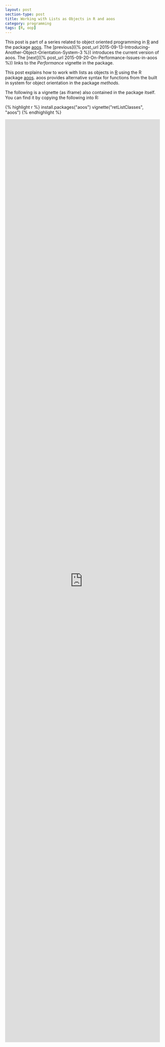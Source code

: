 ```yaml
---
layout: post
section-type: post
title: Working with Lists as Objects in R and aoos
category: programming
tags: [R, oop]
---
```


This post is part of a series related to object oriented programming
in [R](https://cran.r-project.org/) and the package
[aoos](https://cran.r-project.org/package=aoos). The [previous]({% post_url 2015-09-13-Introducing-Another-Object-Orientation-System-3 %}) introduces the
current version of aoos. The [next]({% post_url 2015-09-20-On-Performance-Issues-in-aoos %}) links to the
*Performance* vignette in the package.

This post explains how to work with lists as objects in
[R](https://cran.r-project.org/) using the R package
[aoos](https://cran.r-project.org/package=aoos). aoos provides alternative
syntax for functions from the built in system for object orientation in the
package *methods*.

The following is a vignette (as iframe) also contained in the package itself.
You can find it by copying the following into R:


{% highlight r %}
install.packages("aoos")
vignette("retListClasses", "aoos")
{% endhighlight %}

<iframe width='100%' height='3000' src="http://wahani.github.io/aoos/vignettes/retListClasses.html" frameborder="0" allowfullscreen></iframe>
